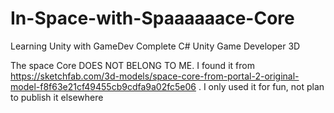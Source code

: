 # In-Space-with-Spaaaaaace-Core
Learning Unity with GameDev Complete C# Unity Game Developer 3D

The space Core DOES NOT BELONG TO ME. I found it from https://sketchfab.com/3d-models/space-core-from-portal-2-original-model-f8f63e21cf49455cb9cdfa9a02fc5e06 . I only used it for fun, not plan to publish it elsewhere
